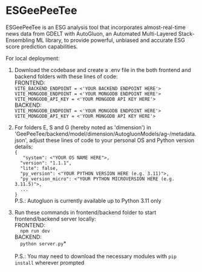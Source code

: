 # ESGeePeeTee
ESGeePeeTee is an ESG analysis tool that incorporates almost-real-time news data from GDELT with AutoGluon, an Automated Multi-Layered Stack-Ensembling ML library, to provide powerful, unbiased and accurate ESG score prediction capabilities.

For local deployment:<br />
1. Download the codebase and create a .env file in the both frontend and backend folders with these lines of code:<br />
FRONTEND:<br />
  `VITE_BACKEND_ENDPOINT = <'YOUR BACKEND ENDPOINT HERE'>`<br />
  `VITE_MONGODB_ENDPOINT = <'YOUR MONGODB ENDPOINT HERE'>`<br />
  `VITE_MONGODB_API_KEY = <'YOUR MONGODB API KEY HERE'>`<br />
BACKEND:<br />
  `VITE_MONGODB_ENDPOINT = <'YOUR MONGODB ENDPOINT HERE'>`<br />
  `VITE_MONGODB_API_KEY = <'YOUR MONGODB API KEY HERE'>`<br />
2. For folders E, S and G (hereby noted as 'dimension') in 'GeePeeTee/backend/model/dimension/AutogluonModels/ag-<somerandomnumber>/metadata.json', adjust these lines of code to your personal OS and Python version details:<br />
`{`<br />
`   "system": <"YOUR OS NAME HERE">,`<br />
`  "version": "1.1.1",`<br />
`  "lite": false,`<br />
`  "py_version": <"YOUR PYTHON VERSION HERE (e.g. 3.11)">,`<br />
`  "py_version_micro": <"YOUR PYTHON MICROVERSION HERE (e.g. 3.11.5)">,`<br />
`  ...`<br />
`}`<br />
P.S.: Autogluon is currently available up to Python 3.11 only<br />

3. Run these commands in frontend/backend folder to start frontend/backend server locally:<br />
FRONTEND:<br />
`  npm run dev`<br />
BACKEND:<br />
`  python server.py`*<br />
<br />P.S.: You may need to download the necessary modules with `pip install` wherever prompted<br />
